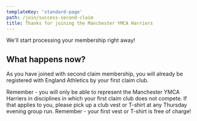 ```yaml
---
templateKey: 'standard-page'
path: /join/success-second-claim
title: Thanks for joining the Manchester YMCA Harriers
---
```

We'll start processing your membership right away!

## What happens now?

As you have joined with second claim membership, you will already be
registered with England Athletics by your first claim club.

Remember - you will only be able to represent the Manchester YMCA
Harriers in disciplines in which your first claim club does not
compete. If that applies to you, please pick up a club vest or
T-shirt at any Thursday evening group run. Remember - your first
vest or T-shirt is free of charge!
